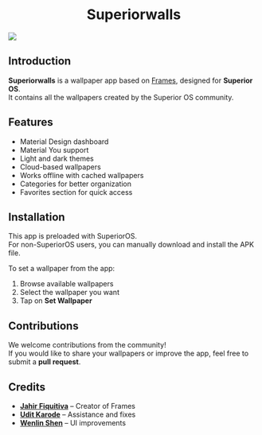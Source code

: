 <h1 align="center">Superiorwalls</h1>

<img src="https://user-images.githubusercontent.com/29405483/221204479-aebf0079-ae98-4490-b742-b1b1c3c62c0d.png" align="center">


## Introduction

**Superiorwalls** is a wallpaper app based on [Frames](https://github.com/jahirfiquitiva/Frames), designed for **Superior OS**.  
It contains all the wallpapers created by the Superior OS community.

## Features

- Material Design dashboard  
- Material You support  
- Light and dark themes  
- Cloud-based wallpapers  
- Works offline with cached wallpapers  
- Categories for better organization  
- Favorites section for quick access  

## Installation

This app is preloaded with SuperiorOS.  
For non-SuperiorOS users, you can manually download and install the APK file.

To set a wallpaper from the app:

1. Browse available wallpapers  
2. Select the wallpaper you want  
3. Tap on **Set Wallpaper**  

## Contributions

We welcome contributions from the community!  
If you would like to share your wallpapers or improve the app, feel free to submit a **pull request**.  


## Credits

- [**Jahir Fiquitiva**](https://github.com/jahirfiquitiva) – Creator of Frames  
- [**Udit Karode**](https://github.com/uditkarode) – Assistance and fixes  
- [**Wenlin Shen**](https://github.com/hugwalk) – UI improvements  